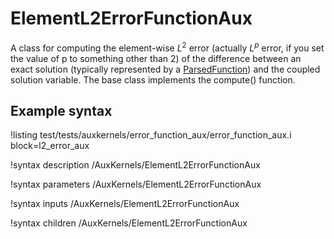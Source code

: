 # ElementL2ErrorFunctionAux

A class for computing the element-wise $L^2$ error (actually $L^p$ error, if you set the value of p to something other than 2) of the difference between an exact solution (typically represented by a [ParsedFunction](/ParsedFunction.md)) and the coupled solution variable.  The base class implements the compute() function.

## Example syntax
!listing test/tests/auxkernels/error_function_aux/error_function_aux.i block=l2_error_aux

!syntax description /AuxKernels/ElementL2ErrorFunctionAux

!syntax parameters /AuxKernels/ElementL2ErrorFunctionAux

!syntax inputs /AuxKernels/ElementL2ErrorFunctionAux

!syntax children /AuxKernels/ElementL2ErrorFunctionAux
